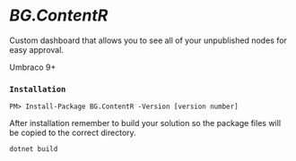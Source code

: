 # _BG.ContentR_

Custom dashboard that allows you to see all of your unpublished nodes for easy approval.

Umbraco 9+

### `Installation`

```
PM> Install-Package BG.ContentR -Version [version number]
```

After installation remember to build your solution so the package files will be copied to the correct directory.

```
dotnet build
```
